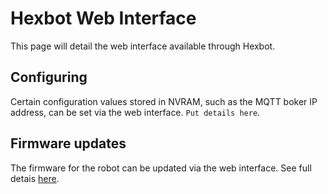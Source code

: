 # Hexbot Web Interface

This page will detail the web interface available through Hexbot.

## Configuring

Certain configuration values stored in NVRAM, such as the MQTT boker IP address, can be set via the web interface. ```Put details here```.

## Firmware updates

The firmware for the robot can be updated via the web interface. See full detais [here](doc/webOTA.md).

